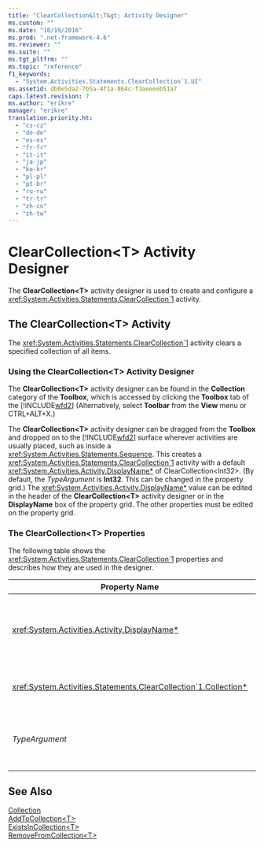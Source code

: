 ```yaml
---
title: "ClearCollection&lt;T&gt; Activity Designer"
ms.custom: ""
ms.date: "10/19/2016"
ms.prod: ".net-framework-4.6"
ms.reviewer: ""
ms.suite: ""
ms.tgt_pltfrm: ""
ms.topic: "reference"
f1_keywords: 
  - "System.Activities.Statements.ClearCollection`1.UI"
ms.assetid: db0e5da2-7b5a-4f1a-864c-f3aeeeeb51a7
caps.latest.revision: 7
ms.author: "erikre"
manager: "erikre"
translation.priority.ht: 
  - "cs-cz"
  - "de-de"
  - "es-es"
  - "fr-fr"
  - "it-it"
  - "ja-jp"
  - "ko-kr"
  - "pl-pl"
  - "pt-br"
  - "ru-ru"
  - "tr-tr"
  - "zh-cn"
  - "zh-tw"
---
```

# ClearCollection&lt;T&gt; Activity Designer
The **ClearCollection\<T>** activity designer is used to create and configure a <xref:System.Activities.Statements.ClearCollection`1> activity.  
  
## The ClearCollection<T\> Activity  
 The <xref:System.Activities.Statements.ClearCollection`1> activity clears a specified collection of all items.  
  
### Using the ClearCollection\<T> Activity Designer  
 The **ClearCollection\<T>** activity designer can be found in the **Collection** category of the **Toolbox**, which is accessed by clicking the **Toolbox** tab of the [!INCLUDE[wfd2](../workflow-designer/includes/wfd2_md.md)] (Alternatively, select **Toolbar** from the **View** menu or CTRL+ALT+X.)  
  
 The **ClearCollection\<T>** activity designer can be dragged from the **Toolbox** and dropped on to the [!INCLUDE[wfd2](../workflow-designer/includes/wfd2_md.md)] surface wherever activities are usually placed, such as inside a <xref:System.Activities.Statements.Sequence>. This creates a <xref:System.Activities.Statements.ClearCollection`1> activity with a default <xref:System.Activities.Activity.DisplayName*> of ClearCollection<Int32\>. (By default, the *TypeArgument* is **Int32**. This can be changed in the property grid.) The <xref:System.Activities.Activity.DisplayName*> value can be edited in the header of the **ClearCollection<T\>** activity designer or in the **DisplayName** box of the property grid. The other properties must be edited on the property grid.  
  
### The ClearCollection<T\> Properties  
 The following table shows the <xref:System.Activities.Statements.ClearCollection`1> properties and describes how they are used in the designer.  
  
|Property Name|Required|Usage|  
|-------------------|--------------|-----------|  
|<xref:System.Activities.Activity.DisplayName*>|False|Specifies the optional friendly name of the <xref:System.Activities.Statements.ClearCollection`1> activity. The default is ClearCollection<Int32\>. Although the <xref:System.Activities.Activity.DisplayName*> value is not strictly required, it is a best practice to use one.|  
|<xref:System.Activities.Statements.ClearCollection`1.Collection*>|True|Specifies the collection to be cleared of items. This collection is of type **ICollection\<TypeArgument>.** To specify the collection, type a Visual Basic expression in the property grid.|  
|*TypeArgument*|True|Specifies the type T of the items contained in the <xref:System.Collections.Generic.ICollection`1>. By default, this *TypeArgument* type is set to **Int32**. To change the type, change the value of the *TypeArgument* in the combo box in the property grid.|  
  
## See Also  
 [Collection](../workflow-designer/collection-activity-designers.md)   
 [AddToCollection\<T>](../workflow-designer/addtocollection-t--activity-designer.md)   
 [ExistsInCollection\<T>](../workflow-designer/existsincollection-t--activity-designer.md)   
 [RemoveFromCollection\<T>](../workflow-designer/removefromcollection-t--activity-designer.md)